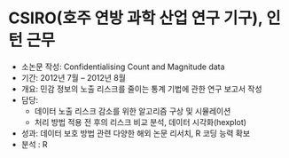 # CSIRO(호주 연방 과학 산업 연구 기구), 인턴 근무


-  소논문 작성: Confidentialising Count and Magnitude data
-  기간: 2012년 7월 – 2012년 8월
-  개요: 민감 정보의 노출 리스크를 줄이는 통계 기법에 관한 연구 보고서 작성
-  담당:
    - 데이터 노출 리스크 감소를 위한 알고리즘 구상 및 시뮬레이션
    - 처리 방법 적용 전 후의 리스크 비교 분석, 데이터 시각화(hexplot)
-  성과: 데이터 보호 방법 관련 다양한 해외 논문 리서치, R 코딩 능력 확보
-  분석 : R

